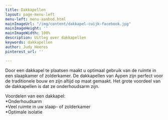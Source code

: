 ```yaml
---
title: Dakkapellen
layout: page-menu-left
menu-left: menu-aanbod.html
mainImageUrl: "/img/content/dakkapel-cuijk-facebook.jpg"
mainImageHeight: ''
mainImageWidth: 100%
description: Uitleg over dakkapellen
keywords: dakkapellen
author: Judy Heeres
pinterest_url: ''

---
```

Door een dakkapel te plaatsen maakt u optimaal gebruik van de ruimte in een slaapkamer of zolderkamer. De dakkapellen van Aypen zijn perfect voor de traditionele bouw en zijn altijd op maat gemaakt. Het grote voordeel van de dakkapellen is dat ze onderhoudsarm zijn.

Voordelen van een dakkapel:  
*Onderhoudsarm  
*Veel ruimte in uw slaap- of zolderkamer  
*Optimale isolatie